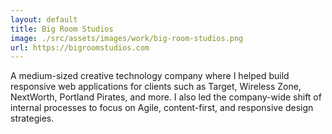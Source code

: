 ```yaml
---
layout: default
title: Big Room Studios
image: ./src/assets/images/work/big-room-studios.png
url: https://bigroomstudios.com
---
```


A medium-sized creative technology company where I helped build responsive web applications for clients such as Target, Wireless Zone, NextWorth, Portland Pirates, and more. I also led the company-wide shift of internal processes to focus on Agile, content-first, and responsive design strategies.
